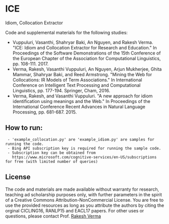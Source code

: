 # ICE
Idiom, Collocation Extractor

Code and supplemental materials for the following studies:
 - Vuppuluri, Vasanthi, Shahryar Baki, An Nguyen, and Rakesh Verma. "ICE: Idiom and Collocation Extractor for Research and Education." In Proceedings of the Software Demonstrations of the 15th Conference of the European Chapter of the Association for Computational Linguistics, pp. 108-111. 2017.
 - Verma, Rakesh, Vasanthi Vuppuluri, An Nguyen, Arjun Mukherjee, Ghita Mammar, Shahryar Baki, and Reed Armstrong. "Mining the Web for Collocations: IR Models of Term Associations." In International Conference on Intelligent Text Processing and Computational Linguistics, pp. 177-194. Springer, Cham, 2016.
 - Verma, Rakesh, and Vasanthi Vuppuluri. "A new approach for idiom identification using meanings and the Web." In Proceedings of the International Conference Recent Advances in Natural Language Processing, pp. 681-687. 2015.



## How to run:

     - 'example_collocation.py' are 'example_idiom.py' are samples for running the code.
     - Bing API subscription key is required for running the sample code.
     - Subscription key can be obtained from 
       https://www.microsoft.com/cognitive-services/en-US/subscriptions for free (with limited number of queries)

## License 
The code and materials are made available without warranty for research, teaching ad scholarship purposes only, with further parameters in the spirit of a Creative Commons Attribution-NonCommercial License. You are free to use the provided resources as long as you attribute the authors by citing the orginal CICLING16, RANLP15 and EACL17 papers. For other uses or questions, please contact Prof. [Rakesh Verma](http://www2.cs.uh.edu/~rmverma/)

